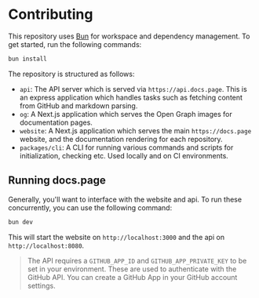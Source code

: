 # Contributing

This repository uses [Bun](https://bun.sh/) for workspace and dependency management. To get started, run the following commands:

```bash
bun install
```

The repository is structured as follows:

- `api`: The API server which is served via `https://api.docs.page`. This is an express application which handles tasks such as fetching content from GitHub and markdown parsing.
- `og`: A Next.js application which serves the Open Graph images for documentation pages.
- `website`: A Next.js application which serves the main `https://docs.page` website, and the documentation rendering for each repository.
- `packages/cli`: A CLI for running various commands and scripts for initialization, checking etc. Used locally and on CI environments.

## Running docs.page

Generally, you'll want to interface with the website and api. To run these concurrently, you can use the following command:

```bash
bun dev
```

This will start the website on `http://localhost:3000` and the api on `http://localhost:8080`.

> The API requires a `GITHUB_APP_ID` and `GITHUB_APP_PRIVATE_KEY` to be set in your environment. These are used to authenticate with the GitHub API. You can create a GitHub App in your GitHub account settings.